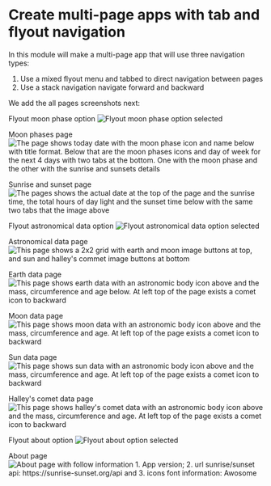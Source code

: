 # Create multi-page apps with tab and flyout navigation

In this module will make a multi-page app that will use three navigation types:

1. Use a mixed flyout menu and tabbed to direct navigation between pages
1. Use a stack navigation navigate forward and backward

We add the all pages screenshots next:

Flyout moon phase option
![Flyout moon phase option selected](Astronomy/Resources/Images/screenshots/flyoutphases.png)

Moon phases page
![The page shows today date with the moon phase icon and name below with title format. Below that are the moon phases icons and day of week for the next 4 days with two tabs at the bottom. One with the moon phase and the other with the sunrise and sunsets details](Astronomy/Resources/Images/screenshots/moonphase.png)

Sunrise and sunset page
![The pages shows the actual date at the top of the page and the sunrise time, the total hours of day light and the sunset time below with the same two tabs that the image above](Astronomy/Resources/Images/screenshots/sunrise.png)

Flyout astronomical data option
![Flyout astronomical data option selected](Astronomy/Resources/Images/screenshots/flyoutastronomical.png)

Astronomical data page
![This page shows a 2x2 grid with earth and moon image buttons at top, and sun and halley's commet image buttons at bottom](Astronomy/Resources/Images/screenshots/astronomicalbodies.png)

Earth data page
![This page shows earth data with an astronomic body icon above and the mass, circumference and age below. At left top of the page exists a comet icon to backward](Astronomy/Resources/Images/screenshots/earthbody.png)

Moon data page
![This page shows moon data with an astronomic body icon above and the mass, circumference and age. At left top of the page exists a comet icon to backward](Astronomy/Resources/Images/screenshots/moonbody.png)

Sun data page
![This page shows sun data with an astronomic body icon above and the mass, circumference and age. At left top of the page exists a comet icon to backward](Astronomy/Resources/Images/screenshots/sunbody.png)

Halley's comet data page
![This page shows halley's comet data with an astronomic body icon above and the mass, circumference and age. At left top of the page exists a comet icon to backward](Astronomy/Resources/Images/screenshots/halleybody.png)

Flyout about option
![Flyout about option selected](Astronomy/Resources/Images/screenshots/flyoutabout.png)

About page
![About page with follow information 1. App version; 2. url sunrise/sunset api: https://sunrise-sunset.org/api and 3. icons font information: Awosome](Astronomy/Resources/Images/screenshots/about.png)